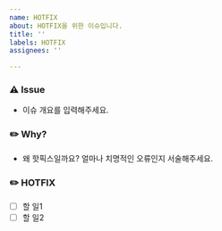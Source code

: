 ```yaml
---
name: HOTFIX
about: HOTFIX을 위한 이슈입니다.
title: ''
labels: HOTFIX
assignees: ''

---
```

### ⚠️ Issue
- 이슈 개요를 입력해주세요.

### ✏️ Why?
- 왜 핫픽스일까요? 얼마나 치명적인 오류인지 서술해주세요.

### ✏️ HOTFIX
- [ ] 할 일1
- [ ] 할 일2
